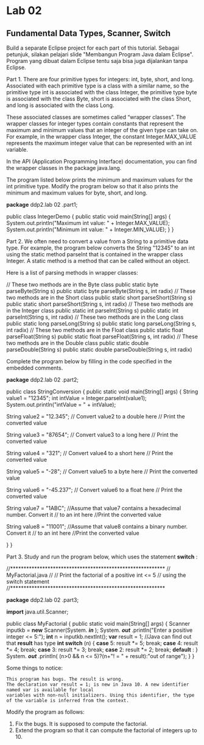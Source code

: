 # Lab 02

## Fundamental Data Types, Scanner, Switch

Build a separate Eclipse project for each part of this tutorial.
Sebagai petunjuk, silakan pelajari slide "Membangun Program Java dalam Eclipse".
Program yang dibuat dalam Eclipse tentu saja bisa juga dijalankan tanpa Eclipse.

Part 1. There are four primitive types for integers: int, byte, short, and long. Associated with each
primitive type is a class with a similar name, so the primitive type int is associated with the class Integer, the
primitive type byte is associated with the class Byte, short is associated with the class Short, and long is
associated with the class Long.

These associated classes are sometimes called “wrapper classes”. The wrapper classes for integer types contain
constants that represent the maximum and minimum values that an integer of the given type can take on. For
example, in the wrapper class Integer, the constant Integer.MAX_VALUE represents the maximum integer
value that can be represented with an int variable.

In the API (Application Programming Interface) documentation, you can find the wrapper classes in the package
java.lang.

The program listed below prints the minimum and maximum values for the int primitive type. Modify the
program below so that it also prints the minimum and maximum values for byte, short, and long.

**package** ddp2.lab 02 .part1;

public class IntegerDemo
{
public static void main(String[] args)
{
System.out.println("Maximum int value: " + Integer.MAX_VALUE);
System.out.println("Minimum int value: " + Integer.MIN_VALUE);
}
}


Part 2. We often need to convert a value from a String to a primitive data type. For example, the program
below converts the String "12345" to an int using the static method parseInt that is contained in the
wrapper class Integer. A static method is a method that can be called without an object.

Here is a list of parsing methods in wrapper classes:

// These two methods are in the Byte class
public static byte parseByte(String s)
public static byte parseByte(String s, int radix)
// These two methods are in the Short class
public static short parseShort(String s)
public static short parseShort(String s, int radix)
// These two methods are in the Integer class
public static int parseInt(String s)
public static int parseInt(String s, int radix)
// These two methods are in the Long class
public static long parseLong(String s)
public static long parseLong(String s, int radix)
// These two methods are in the Float class
public static float parseFloat(String s)
public static float parseFloat(String s, int radix)
// These two methods are in the Double class
public static double parseDouble(String s)
public static double parseDouble(String s, int radix)

Complete the program below by filling in the code specified in the embedded comments.

**package** ddp2.lab 02 .part2;

public class StringConversion
{
public static void main(String[] args)
{
String value1 = "12345";
int intValue = Integer.parseInt(value1);
System.out.println("intValue = " + intValue);

String value2 = "12.345";
// Convert value2 to a double here
// Print the converted value

String value3 = "87654";
// Convert value3 to a long here
// Print the converted value

String value4 = "321";
// Convert value4 to a short here
// Print the converted value

String value5 = "-28";
// Convert value5 to a byte here
// Print the converted value

String value6 = "-45.237";
// Convert value6 to a float here
// Print the converted value


String value7 = "1ABC";
//Assume that value7 contains a hexadecimal number. Convert it
// to an int here
//Print the converted value

String value8 = "11001";
//Assume that value8 contains a binary number. Convert it
// to an int here
//Print the converted value

}
}


Part 3. Study and run the program below, which uses the statement **switch** :

//**********************************************************
// MyFactorial.java
//
// Print the factorial of a positive int <= 5
// using the switch statement
//**********************************************************

**package** ddp2.lab 02 .part3;

**import** java.util.Scanner;

public class MyFactorial
{
public static void main(String[] args)
{
Scanner inputkb = **new** Scanner(System. **_in_** );
System. **_out_** .println("Enter a positive integer <= 5:");
**int** n = inputkb.nextInt();
**var** result = 1; //Java can find out that **result** has type **int
switch** (n) {
**case** 5: result *= 5; break;
**case** 4: result *= 4; break;
**case** 3: result *= 3; break;
**case** 2: result *= 2; break;
**default** :
}
System. **_out_** .println(
(n>0 && n <= 5)?(n+"! = " + result):"out of range");
}
}

Some things to notice:

```
This program has bugs. The result is wrong.
The declaration var result = 1; is new in Java 10. A new identifier named var is available for local
variables with non-null initializers. Using this identifier, the type of the variable is inferred from the context.
```
Modify the program as follows:

1. Fix the bugs. It is supposed to compute the factorial.
2. Extend the program so that it can compute the factorial of integers up to 10.